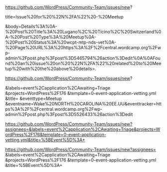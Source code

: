 <https://github.com/WordPress/Community-Team/issues/new>?

title=Issue%20for%20%22N%2FA%22%20-%20Meetup

&body=Details%3A%0A-%20Post%20Title%3A%20Lugano%2C%20Ticino%2C%20Switzerland%0A-%20Post%20Type%3A%20Meetup%0A-%20Post%20Status%3A%20wcpt-mtp-nds-vet%0A-%20Page%20URL%3A%20https%3A%2F%2Fcentral.wordcamp.org%2Fwp-admin%2Fpost.php%3Fpost%3D5465794%26action%3Dedit%0A%0AFound%20an%20issue%20on%20%22N%2FA%22%20related%20to%20Meetup%20with%20the%20above%20details>.

<https://github.com/WordPress/Community-Team/issues/new>?

&labels=event%2Capplication%2CAwaiting+Triage
&projects=WordPress%2F176
&template=0-event-application-vetting.yml
&title=
&eventtype=Meetup
&eventname=Wake%20NORTH%20CAROLINA%20EE.UU&eventtracker=https%3A%2F%2Fcentral.wordcamp.org%2Fwp-admin%2Fpost.php%3Fpost%3D5526433%26action%3Dedit

<https://github.com/WordPress/Community-Team/issues/new?assignees=&labels=event%2Capplication%2CAwaiting+Triage&projects=WordPress%2F176&template=0-event-application-vetting.yml&title=%5BEvent%5D%3A+>

<https://github.com/WordPress/Community-Team/issues/new?assignees=>
&labels=event%2Capplication%2CAwaiting+Triage
&projects=WordPress%2F176
&template=0-event-application-vetting.yml
&title=%5BEvent%5D%3A+
